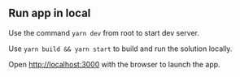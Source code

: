## Run app in local
Use the command ```yarn dev``` from root to start dev server.

Use ```yarn build && yarn start``` to build and run the solution locally.

Open [http://localhost:3000](http://localhost:3000) with the browser to launch the app.